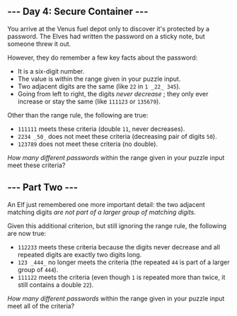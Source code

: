 ## \--- Day 4: Secure Container ---

You arrive at the Venus fuel depot only to discover it's protected by a
password. The Elves had written the password on a sticky note, but someone
threw it out.

However, they do remember a few key facts about the password:

  * It is a six-digit number.
  * The value is within the range given in your puzzle input.
  * Two adjacent digits are the same (like `22` in `1 _22_ 345`).
  * Going from left to right, the digits _never decrease_ ; they only ever increase or stay the same (like `111123` or `135679`).

Other than the range rule, the following are true:

  * `111111` meets these criteria (double `11`, never decreases).
  * `2234 _50_` does not meet these criteria (decreasing pair of digits `50`).
  * `123789` does not meet these criteria (no double).

_How many different passwords_ within the range given in your puzzle input
meet these criteria?

## \--- Part Two ---

An Elf just remembered one more important detail: the two adjacent matching
digits _are not part of a larger group of matching digits_.

Given this additional criterion, but still ignoring the range rule, the
following are now true:

  * `112233` meets these criteria because the digits never decrease and all repeated digits are exactly two digits long.
  * `123 _444_` no longer meets the criteria (the repeated `44` is part of a larger group of `444`).
  * `111122` meets the criteria (even though `1` is repeated more than twice, it still contains a double `22`).

_How many different passwords_ within the range given in your puzzle input
meet all of the criteria?
